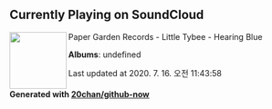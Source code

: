 ## Currently Playing on SoundCloud

[<img align="left" width="100" src="https://i1.sndcdn.com/artworks-000039594563-egc0jh-t120x120.jpg">](https://soundcloud.com/papergardenrecords/little-tybee-hearing-blue)

Paper Garden Records - Little Tybee - Hearing Blue

**Albums**: undefined

Last updated at 2020. 7. 16. 오전 11:43:58

#### Generated with [20chan/github-now](https://github.com/20chan/github-now)


<!--
**20chan/20chan** is a ✨ _special_ ✨ repository because its `README.md` (this file) appears on your GitHub profile.

Here are some ideas to get you started:

- 🔭 I’m currently working on ...
- 🌱 I’m currently learning ...
- 👯 I’m looking to collaborate on ...
- 🤔 I’m looking for help with ...
- 💬 Ask me about ...
- 📫 How to reach me: ...
- 😄 Pronouns: ...
- ⚡ Fun fact: ...
-->
